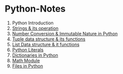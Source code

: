# Python-Notes

1. Python Introduction
2. <a href="https://github.com/kothakondachandhar/Python-Notes/blob/main/Strings%20-%20in%20Python.ipynb">Strings & its operation</a>
3. <a href="https://github.com/kothakondachandhar/Python-Notes/blob/main/Converting_Numbering_System_%26_Basic_Data_types_and_Immutability_Nature.ipynb"> Number Conversion & Immutable Nature in Python</a>
4. <a href="https://github.com/kothakondachandhar/Python-Notes/blob/main/Tuple%20Data%20Structures.ipynb">Tuple data structure & its functions</a>
5. <a href="https://github.com/kothakondachandhar/Python-Notes/blob/main/List%20Data%20Structure.ipynb">List Data structure & it functions</a>
6. <a href="https://github.com/kothakondachandhar/Python-Notes/blob/main/Python%20Literals.ipynb">Python Literals</a>
7. <a href="https://github.com/kothakondachandhar/Python-Notes/blob/main/Dictionary%20Notes.ipynb">Dictionaries in Python </a>
8. <a href="https://github.com/kothakondachandhar/Python-Notes/blob/main/Math%20module.ipynb">Math Module</a>
9. <a href="https://github.com/kothakondachandhar/Python-Notes/blob/main/Files%20in%20python-notes.ipynb">Files in Python </a>
